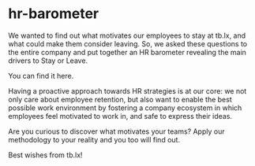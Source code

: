 # hr-barometer

We wanted to find out what motivates our employees to stay at tb.lx, and what could make them consider leaving. So, we asked these questions to the entire company and put together an HR barometer revealing the main drivers to Stay or Leave. 

You can find it here.

Having a proactive approach towards HR strategies is at our core: we not only care about employee retention, but also want to enable the best possible work environment by fostering a company ecosystem in which employees feel motivated to work in, and safe to express their ideas.

Are you curious to discover what motivates your teams? Apply our methodology to your reality and you too will find out.

Best wishes from tb.lx!
